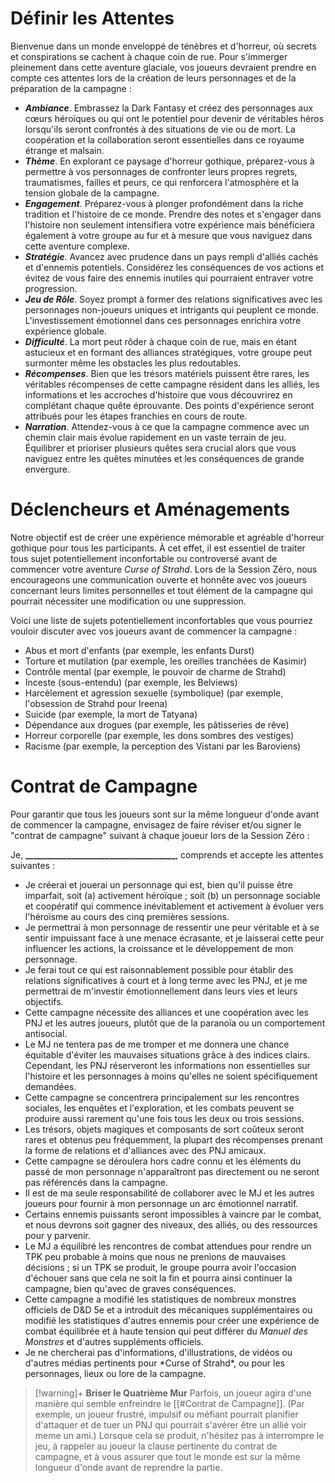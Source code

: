 # Définir les Attentes

Bienvenue dans un monde enveloppé de ténèbres et d'horreur, où secrets et conspirations se cachent à chaque coin de rue. Pour s'immerger pleinement dans cette aventure glaciale, vos joueurs devraient prendre en compte ces attentes lors de la création de leurs personnages et de la préparation de la campagne :

- _**Ambiance**_. Embrassez la Dark Fantasy et créez des personnages aux cœurs héroïques ou qui ont le potentiel pour devenir de véritables héros lorsqu'ils seront confrontés à des situations de vie ou de mort. La coopération et la collaboration seront essentielles dans ce royaume étrange et malsain.
- _**Thème**_. En explorant ce paysage d'horreur gothique, préparez-vous à permettre à vos personnages de confronter leurs propres regrets, traumatismes, failles et peurs, ce qui renforcera l'atmosphère et la tension globale de la campagne.
- _**Engagement**_. Préparez-vous à plonger profondément dans la riche tradition et l'histoire de ce monde. Prendre des notes et s'engager dans l'histoire non seulement intensifiera votre expérience mais bénéficiera également à votre groupe au fur et à mesure que vous naviguez dans cette aventure complexe.
- _**Stratégie**_. Avancez avec prudence dans un pays rempli d'alliés cachés et d'ennemis potentiels. Considérez les conséquences de vos actions et évitez de vous faire des ennemis inutiles qui pourraient entraver votre progression.
- _**Jeu de Rôle**_. Soyez prompt à former des relations significatives avec les personnages non-joueurs uniques et intrigants qui peuplent ce monde. L'investissement émotionnel dans ces personnages enrichira votre expérience globale.
- _**Difficulté**_. La mort peut rôder à chaque coin de rue, mais en étant astucieux et en formant des alliances stratégiques, votre groupe peut surmonter même les obstacles les plus redoutables.
- _**Récompenses**_. Bien que les trésors matériels puissent être rares, les véritables récompenses de cette campagne résident dans les alliés, les informations et les accroches d'histoire que vous découvrirez en complétant chaque quête éprouvante. Des points d'expérience seront attribués pour les étapes franchies en cours de route.
- _**Narration**_. Attendez-vous à ce que la campagne commence avec un chemin clair mais évolue rapidement en un vaste terrain de jeu. Équilibrer et prioriser plusieurs quêtes sera crucial alors que vous naviguez entre les quêtes minutées et les conséquences de grande envergure.
# Déclencheurs et Aménagements

Notre objectif est de créer une expérience mémorable et agréable d'horreur gothique pour tous les participants. À cet effet, il est essentiel de traiter tous sujet potentiellement inconfortable ou controversé avant de commencer votre aventure _Curse of Strahd_. Lors de la Session Zéro, nous encourageons une communication ouverte et honnête avec vos joueurs concernant leurs limites personnelles et tout élément de la campagne qui pourrait nécessiter une modification ou une suppression.

Voici une liste de sujets potentiellement inconfortables que vous pourriez vouloir discuter avec vos joueurs avant de commencer la campagne :

- Abus et mort d'enfants (par exemple, les enfants Durst)
- Torture et mutilation (par exemple, les oreilles tranchées de Kasimir)
- Contrôle mental (par exemple, le pouvoir de charme de Strahd)
- Inceste (sous-entendu) (par exemple, les Belviews)
- Harcèlement et agression sexuelle (symbolique) (par exemple, l'obsession de Strahd pour Ireena)
- Suicide (par exemple, la mort de Tatyana)
- Dépendance aux drogues (par exemple, les pâtisseries de rêve)
- Horreur corporelle (par exemple, les dons sombres des vestiges)
- Racisme (par exemple, la perception des Vistani par les Baroviens)


# Contrat de Campagne

Pour garantir que tous les joueurs sont sur la même longueur d'onde avant de commencer la campagne, envisagez de faire réviser et/ou signer le "contrat de campagne" suivant à chaque joueur lors de la Session Zéro :

<div class="description"> <p>Je, <strong>&#95;&#95;&#95;&#95;&#95;&#95;&#95;&#95;&#95;&#95;&#95;&#95;&#95;&#95;&#95;&#95;&#95;&#95;&#95;&#95;&#95;&#95;&#95;&#95;&#95;&#95;&#95;&#95;&#95;&#95;&#95;&#95;&#95;&#95;&#95;&#95;</strong>, comprends et accepte les attentes suivantes :</p> <ul> <li>Je créerai et jouerai un personnage qui est, bien qu'il puisse être imparfait, soit (a) activement héroïque ; soit (b) un personnage sociable et coopératif qui commence inévitablement et activement à évoluer vers l'héroïsme au cours des cinq premières sessions.</li> <li>Je permettrai à mon personnage de ressentir une peur véritable et à se sentir impuissant face à une menace écrasante, et je laisserai cette peur influencer les actions, la croissance et le développement de mon personnage.</li> <li>Je ferai tout ce qui est raisonnablement possible pour établir des relations significatives à court et à long terme avec les PNJ, et je me permettrai de m'investir émotionnellement dans leurs vies et leurs objectifs.</li> <li>Cette campagne nécessite des alliances et une coopération avec les PNJ et les autres joueurs, plutôt que de la paranoïa ou un comportement antisocial.</li> <li>Le MJ ne tentera pas de me tromper et me donnera une chance équitable d'éviter les mauvaises situations grâce à des indices clairs. Cependant, les PNJ réserveront les informations non essentielles sur l'histoire et les personnages à moins qu'elles ne soient spécifiquement demandées.</li> <li>Cette campagne se concentrera principalement sur les rencontres sociales, les enquêtes et l'exploration, et les combats peuvent se produire aussi rarement qu'une fois tous les deux ou trois sessions.</li> <li>Les trésors, objets magiques et composants de sort coûteux seront rares et obtenus peu fréquemment, la plupart des récompenses prenant la forme de relations et d'alliances avec des PNJ amicaux.</li> <li>Cette campagne se déroulera hors cadre connu et les éléments du passé de mon personnage n'apparaîtront pas directement ou ne seront pas référencés dans la campagne.</li> <li>Il est de ma seule responsabilité de collaborer avec le MJ et les autres joueurs pour fournir à mon personnage un arc émotionnel narratif.</li> <li>Certains ennemis puissants seront impossibles à vaincre par le combat, et nous devrons soit gagner des niveaux, des alliés, ou des ressources pour y parvenir.</li> <li>Le MJ a équilibré les rencontres de combat attendues pour rendre un TPK peu probable à moins que nous ne prenions de mauvaises décisions ; si un TPK se produit, le groupe pourra avoir l'occasion d'échouer sans que cela ne soit la fin et pourra ainsi continuer la campagne, bien qu'avec de graves conséquences.</li> <li>Cette campagne a modifié les statistiques de nombreux monstres officiels de D&D 5e et a introduit des mécaniques supplémentaires ou modifié les statistiques d'autres ennemis pour créer une expérience de combat équilibrée et à haute tension qui peut différer du <em>Manuel des Monstres</em> et d'autres suppléments officiels.</li> <li>Je ne chercherai pas d'informations, d'illustrations, de vidéos ou d'autres médias pertinents pour *Curse of Strahd*, ou pour les personnages, lieux ou lore de la campagne.</li> </ul> </div>

> [!warning]+ **Briser le Quatrième Mur** 
> Parfois, un joueur agira d'une manière qui semble enfreindre le [[#Contrat de Campagne]]. (Par exemple, un joueur frustré, impulsif ou méfiant pourrait planifier d'attaquer et de tuer un PNJ qui pourrait s'avérer être un allié voir meme un ami.) Lorsque cela se produit, n'hésitez pas à interrompre le jeu, à rappeler au joueur la clause pertinente du contrat de campagne, et à vous assurer que tout le monde est sur la même longueur d'onde avant de reprendre la partie.